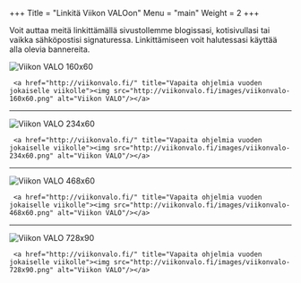 +++
Title = "Linkitä Viikon VALOon"
Menu = "main"
Weight = 2
+++

Voit auttaa meitä linkittämällä sivustollemme blogissasi, kotisivullasi tai vaikka sähköpostisi signaturessa. Linkittämiseen voit halutessasi käyttää alla olevia bannereita.

![Viikon VALO 160x60](../images/viikonvalo-160x60.png)

```
 <a href="http://viikonvalo.fi/" title="Vapaita ohjelmia vuoden jokaiselle viikolle"><img src="http://viikonvalo.fi/images/viikonvalo-160x60.png" alt="Viikon VALO"/></a>
```

----
![Viikon VALO 234x60](../images/viikonvalo-234x60.png)

```
 <a href="http://viikonvalo.fi/" title="Vapaita ohjelmia vuoden jokaiselle viikolle"><img src="http://viikonvalo.fi/images/viikonvalo-234x60.png" alt="Viikon VALO"/></a>
```

----
![Viikon VALO 468x60](../images/viikonvalo-468x60.png)

```
 <a href="http://viikonvalo.fi/" title="Vapaita ohjelmia vuoden jokaiselle viikolle"><img src="http://viikonvalo.fi/images/viikonvalo-468x60.png" alt="Viikon VALO"/></a>
```

----
![Viikon VALO 728x90](../images/viikonvalo-728x90.png)

```
 <a href="http://viikonvalo.fi/" title="Vapaita ohjelmia vuoden jokaiselle viikolle"><img src="http://viikonvalo.fi/images/viikonvalo-728x90.png" alt="Viikon VALO"/></a>
```
